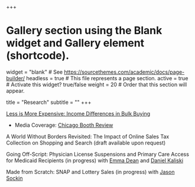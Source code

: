 +++
# Gallery section using the Blank widget and Gallery element (shortcode).
widget = "blank"  # See https://sourcethemes.com/academic/docs/page-builder/
headless = true  # This file represents a page section.
active = true  # Activate this widget? true/false
weight = 20  # Order that this section will appear.

title = "Research"
subtitle = ""
+++

[Less is More Expensive: Income Differences in Bulk Buying](/files/BulkBuyingInequality.pdf)
  * Media Coverage: [Chicago Booth Review](https://review.chicagobooth.edu/economics/2020/article/why-low-income-families-miss-out-bulk-buying)

A World Without Borders Revisited: The Impact of Online Sales Tax Collection on Shopping and Search (draft available upon request)

Going Off-Script: Physician License Suspensions and Primary Care Access for Medicaid Recipients (in progress) with [Emma Dean](https://emmabdean.github.io/) and [Daniel Kaliski](http://www.danielkaliski.com/)

Made from Scratch: SNAP and Lottery Sales (in progress) with [Jason Sockin](https://www.linkedin.com/in/jason-sockin-46a57876/)



